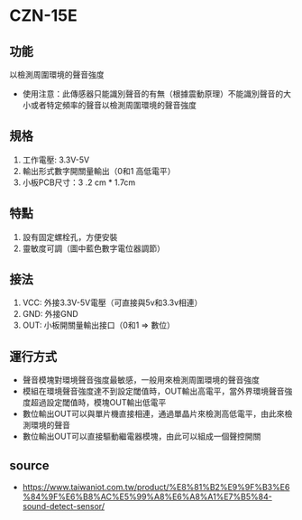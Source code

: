 # CZN-15E
## 功能
以檢測周圍環境的聲音強度 
* 使用注意：此傳感器只能識別聲音的有無（根據震動原理）不能識別聲音的大小或者特定頻率的聲音以檢測周圍環境的聲音強度
## 規格
1. 工作電壓: 3.3V-5V
2. 輸出形式數字開關量輸出（0和1 高低電平）
3. 小板PCB尺寸：3 .2 cm * 1.7cm
## 特點
1. 設有固定螺栓孔，方便安裝
2. 靈敏度可調（圖中藍色數字電位器調節）
## 接法
1. VCC: 外接3.3V-5V電壓（可直接與5v和3.3v相連）
2. GND: 外接GND
3. OUT: 小板開關量輸出接口（0和1 => 數位）
## 運行方式
* 聲音模塊對環境聲音強度最敏感，一般用來檢測周圍環境的聲音強度
* 模組在環境聲音強度達不到設定閾值時，OUT輸出高電平，當外界環境聲音強度超過設定閾值時，模塊OUT輸出低電平
* 數位輸出OUT可以與單片機直接相連，通過單晶片來檢測高低電平，由此來檢測環境的聲音
* 數位輸出OUT可以直接驅動繼電器模塊，由此可以組成一個聲控開關
## source
* https://www.taiwaniot.com.tw/product/%E8%81%B2%E9%9F%B3%E6%84%9F%E6%B8%AC%E5%99%A8%E6%A8%A1%E7%B5%84-sound-detect-sensor/
